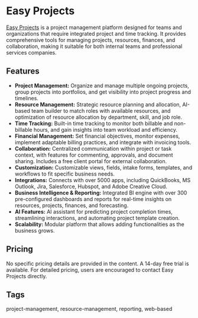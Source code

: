 # Easy Projects

[Easy Projects](https://www.easyprojects.net/) is a project management platform designed for teams and organizations that require integrated project and time tracking. It provides comprehensive tools for managing projects, resources, finances, and collaboration, making it suitable for both internal teams and professional services companies.

## Features
- **Project Management:** Organize and manage multiple ongoing projects, group projects into portfolios, and get visibility into project progress and timelines.
- **Resource Management:** Strategic resource planning and allocation, AI-based team builder to match roles with available resources, and optimization of resource allocation by department, skill, and job role.
- **Time Tracking:** Built-in time tracking to monitor both billable and non-billable hours, and gain insights into team workload and efficiency.
- **Financial Management:** Set financial objectives, monitor expenses, implement adaptable billing practices, and integrate with invoicing tools.
- **Collaboration:** Centralized communication within project or task context, with features for commenting, approvals, and document sharing. Includes a free client portal for external collaboration.
- **Customization:** Customizable views, fields, intake forms, templates, and workflows to fit specific business needs.
- **Integrations:** Connects with over 5000 apps, including QuickBooks, MS Outlook, Jira, Salesforce, Hubspot, and Adobe Creative Cloud.
- **Business Intelligence & Reporting:** Integrated BI engine with over 300 pre-configured dashboards and reports for real-time insights on resources, projects, finances, and forecasting.
- **AI Features:** AI assistant for predicting project completion times, streamlining interactions, and automating project template creation.
- **Scalability:** Modular platform that allows adding functionalities as the business grows.

## Pricing
No specific pricing details are provided in the content. A 14-day free trial is available. For detailed pricing, users are encouraged to contact Easy Projects directly.

## Tags
project-management, resource-management, reporting, web-based
